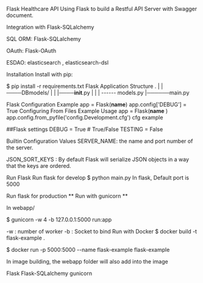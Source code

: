 
Flask Healthcare API
Using Flask to build a Restful API Server with Swagger document.

Integration with 
Flask-SQLalchemy

SQL ORM: Flask-SQLalchemy


OAuth: Flask-OAuth

ESDAO: elasticsearch , elasticsearch-dsl

Installation
Install with pip:

$ pip install -r requirements.txt
Flask Application Structure
.
| |────DBmodels/
| | |────__init__.py
| | | ------ models.py
|──────main.py

Flask Configuration
Example
app = Flask(__name__)
app.config['DEBUG'] = True
Configuring From Files
Example Usage
app = Flask(__name__ )
app.config.from_pyfile('config.Development.cfg')
cfg example

##Flask settings
DEBUG = True  # True/False
TESTING = False


Builtin Configuration Values
SERVER_NAME: the name and port number of the server.

JSON_SORT_KEYS : By default Flask will serialize JSON objects in a way that the keys are ordered.



Run Flask
Run flask for develop
$ python main.py
In flask, Default port is 5000


Run flask for production
** Run with gunicorn **

In webapp/

$ gunicorn -w 4 -b 127.0.0.1:5000 run:app

-w : number of worker
-b : Socket to bind
Run with Docker
$ docker build -t flask-example .

$ docker run -p 5000:5000 --name flask-example flask-example 
 
In image building, the webapp folder will also add into the image

Flask
Flask-SQLalchemy
gunicorn
